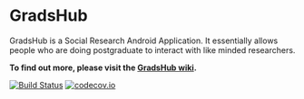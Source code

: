 # GradsHub

GradsHub is a Social Research Android Application. It essentially allows people who are doing postgraduate to interact with like minded researchers.

**To find out more, please visit the [GradsHub wiki][wiki].**



[wiki]:https://github.com/CodeFusionGroup/GradsHub/wiki

[![Build Status][travis-image]][travis]
[![codecov.io][codecov-image]][codecov]

[travis-image]:https://travis-ci.org/CodeFusionGroup/GradsHub.svg?branch=master
[travis]:https://travis-ci.org/CodeFusionGroup/GradsHub

[codecov-image]:https://codecov.io/github/CodeFusionGroup/GradsHub/branch/master/graph/badge.svg
[codecov]:https://codecov.io/gh/CodeFusionGroup/GradsHub
